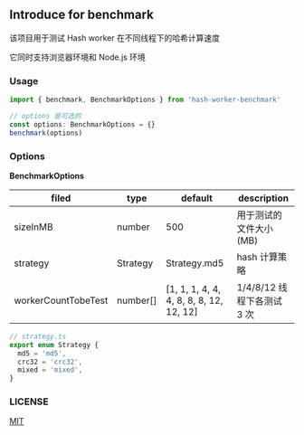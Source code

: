 ## Introduce for benchmark

该项目用于测试 Hash worker 在不同线程下的哈希计算速度

它同时支持浏览器环境和 Node.js 环境

### Usage

```ts
import { benchmark, BenchmarkOptions } from 'hash-worker-benchmark'

// options 是可选的
const options: BenchmarkOptions = {}
benchmark(options)
```

### Options

**BenchmarkOptions**

| filed               | type     | default                                 | description         |
| ------------------- | -------- | --------------------------------------- |---------------------|
| sizeInMB            | number   | 500                                     | 用于测试的文件大小 (MB)      |
| strategy            | Strategy | Strategy.md5                            | hash 计算策略           |
| workerCountTobeTest | number[] | [1, 1, 1, 4, 4, 4, 8, 8, 8, 12, 12, 12] | 1/4/8/12 线程下各测试 3 次 |

```ts
// strategy.ts
export enum Strategy {
  md5 = 'md5',
  crc32 = 'crc32',
  mixed = 'mixed',
}
```
### LICENSE

[MIT](./../../LICENSE)
